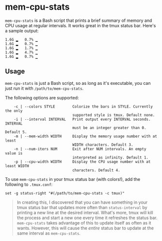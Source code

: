# mem-cpu-stats

`mem-cpu-stats` is a Bash script that prints a brief summary of memory and CPU usage at regular intervals. It works great in the tmux status bar. Here's a sample output:

```
1.6G ▂   0.7% ▁
1.6G ▂   0.7% ▁
1.6G ▂   1.7% ▁
1.6G ▂   4.7% ▁
1.6G ▂   0.7% ▁
```

## Usage

`mem-cpu-stats` is just a Bash script, so as long as it's executable, you can just run it with `/path/to/mem-cpu-stats`.

The following options are supported:

```
    -c | --colors STYLE        Colorize the bars in STYLE. Currently the only
                               supported style is tmux. Default none.
    -i | --interval INTERVAL   Print output every INTERVAL seconds. INTERVAL
                               must be an integer greater than 0. Default 5.
    -m | --mem-width WIDTH     Display the memory usage number with at least
                               WIDTH characters. Default 3.
    -n | --num-iters NUM       Exit after NUM intervals. An empty value is
                               interpreted as infinity. Default 1.
    -p | --cpu-width WIDTH     Display the CPU usage number with at least WIDTH
                               characters. Default 4.
```

To use `mem-cpu-stats` in your tmux status bar (with colors!), add the following to `.tmux.conf`:

```
set -g status-right "#(/path/to/mem-cpu-stats -c tmux)"
```

> In creating this, I discovered that you can have something in your tmux status bar that updates more often than `status-interval` by printing a new line at the desired interval. What's more, tmux will kill the process and start a new one every time it refreshes the status bar. `mem-cpu-stats` takes advantage of this to update itself as often as it wants. However, this will cause the *entire* status bar to update at the same interval as `mem-cpu-stats`.
